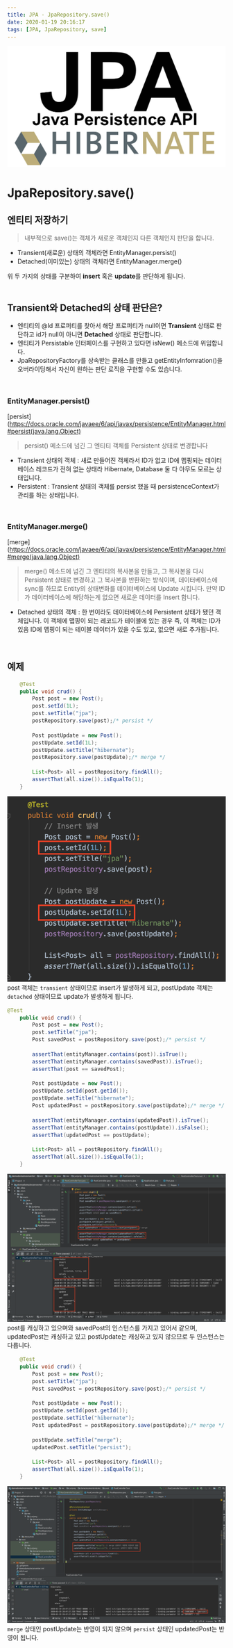 ```yaml
---
title: JPA - JpaRepository.save()
date: 2020-01-19 20:16:17
tags: [JPA, JpaRepository, save]
---
```


![images](/images/jpa/jpa.jpg)<br/>

# JpaRepository.save()
## 엔티티 저장하기
> 내부적으로 save()는 객체가 새로운 객체인지 다른 객체인지 판단을 합니다.

- Transient(새로운) 상태의 객체라면 EntityManager.persist()
- Detached(이미있는) 상태의 객체라면 EntityManager.merge()

위 두 가지의 상태를 구분하여 **insert** 혹은 **update**를 판단하게 됩니다.<br/>
<br/>

## Transient와 Detached의 상태 판단은? 
- 엔티티의 @Id 프로퍼티를 찾아서 해당 프로퍼티가 null이면 **Transient** 상태로 판단하고 id가 null이 아니면 **Detached** 상태로 판단합니다.
- 엔티티가 Persistable 인터페이스를 구현하고 있다면 isNew() 메소드에 위임합니다.
- JpaRepositoryFactory를 상속받는 클래스를 만들고 getEntityInfomration()을 오버라이딩해서 자신이 원하는 판단 로직을 구현할 수도 있습니다.

<br/>

### EntityManager.persist()
[persist](https://docs.oracle.com/javaee/6/api/javax/persistence/EntityManager.html#persist(java.lang.Object)
  
> persist() 메소드에 넘긴 그 엔티티 객체를 Persistent 상태로 변경합니다  

- Transient 상태의 객체 : 새로 만들어진 객체라서 ID가 없고 ID에 맵핑되는 데이터베이스 레코드가 전혀 없는 상태라 Hibernate, Database 둘 다 아무도 모르는 상태입니다.
- Persistent : Transient 상태의 객체를 persist 했을 때 persistenceContext가 관리를 하는 상태입니다.

<br/>

### EntityManager.merge()
[merge](https://docs.oracle.com/javaee/6/api/javax/persistence/EntityManager.html#merge(java.lang.Object)
> merge() 메소드에 넘긴 그 엔티티의 복사본을 만들고, 그 복사본을 다시 Persistent 상태로 변경하고 그 복사본을 반환하는 방식이며, 데이터베이스에 sync를 하므로 Entity의 상태변화를 데이터베이스에 Update 시킵니다. 만약 ID가 데이터베이스에 해당하는게 없으면 새로운 데이터를 Insert 합니다.
  
- Detached 상태의 객체 : 한 번이라도 데이터베이스에 Persistent 상태가 됐던 객체입니다. 이 객체에 맵핑이 되는 레코드가 테이블에 있는 경우 즉, 이 객체는 ID가 있음 ID에 맵핑이 되는 테이블 데이터가 있을 수도 있고, 없으면 새로 추가됩니다.

<br/>

## 예제
```java
    @Test
    public void crud() {
        Post post = new Post();
        post.setId(1L);
        post.setTitle("jpa");
        postRepository.save(post);/* persist */

        Post postUpdate = new Post();
        postUpdate.setId(1L);
        postUpdate.setTitle("hibernate");
        postRepository.save(postUpdate);/* merge */

        List<Post> all = postRepository.findAll();
        assertThat(all.size()).isEqualTo(1);
    }
```
![jparepository](/images/jpa/save/save1.png) post 객체는 `transient` 상태이므로 insert가 발생하게 되고, postUpdate 객체는 `detached` 상태이므로 update가 발생하게 됩니다.<br/>
```java
@Test
    public void crud() {
        Post post = new Post();
        post.setTitle("jpa");
        Post savedPost = postRepository.save(post);/* persist */

        assertThat(entityManager.contains(post)).isTrue();
        assertThat(entityManager.contains(savedPost)).isTrue();
        assertThat(post == savedPost);

        Post postUpdate = new Post();
        postUpdate.setId(post.getId());
        postUpdate.setTitle("hibernate");
        Post updatedPost = postRepository.save(postUpdate);/* merge */

        assertThat(entityManager.contains(updatedPost)).isTrue();
        assertThat(entityManager.contains(postUpdate)).isFalse();
        assertThat(updatedPost == postUpdate);

        List<Post> all = postRepository.findAll();
        assertThat(all.size()).isEqualTo(1);
    }
```
![jparepository](/images/jpa/save/save2.png) post를 캐싱하고 있으며와 savedPost의 인스턴스를 가지고 있어서 같으며, updatedPost는 캐싱하고 있고 postUpdate는 캐싱하고 있지 않으므로 두 인스턴스는 다릅니다.<br/>
```java
    @Test
    public void crud() {
        Post post = new Post();
        post.setTitle("jpa");
        Post savedPost = postRepository.save(post);/* persist */

        Post postUpdate = new Post();
        postUpdate.setId(post.getId());
        postUpdate.setTitle("hibernate");
        Post updatedPost = postRepository.save(postUpdate);/* merge */

        postUpdate.setTitle("merge");
        updatedPost.setTitle("persist");

        List<Post> all = postRepository.findAll();
        assertThat(all.size()).isEqualTo(1);
    }
```
![jparepository](/images/jpa/save/save3.png) `merge` 상태인 postUpdate는 반영이 되지 않으며 `persist` 상태인 updatedPost는 반영이 됩니다.<br/>